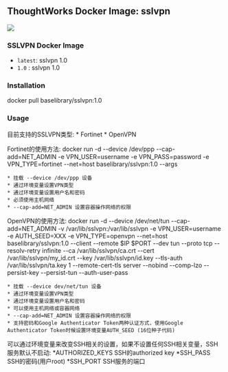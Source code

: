 ## ThoughtWorks Docker Image: sslvpn

[![](http://dockeri.co/image/baselibrary/sslvpn)](https://registry.hub.docker.com/u/baselibrary/sslvpn/)

### SSLVPN Docker Image

* `latest`: sslvpn 1.0
* `1.0`   : sslvpn 1.0

### Installation

  docker pull baselibrary/sslvpn:1.0

### Usage

  目前支持的SSLVPN类型:
    * Fortinet
    * OpenVPN

  Fortinet的使用方法:
  	docker run -d --device /dev/ppp --cap-add=NET_ADMIN -e VPN_USER=username -e VPN_PASS=password -e VPN_TYPE=fortinet --net=host baselibrary/sslvpn:1.0 --args

  	* 挂载 --device /dev/ppp 设备
  	* 通过环境变量设置VPN类型
  	* 通过环境变量设置用户名和密码
  	* 必须使用主机网络
  	* --cap-add=NET_ADMIN 设置容器操作网络的权限


  OpenVPN的使用方法:
  	docker run -d --device /dev/net/tun --cap-add=NET_ADMIN -v /var/lib/sslvpn:/var/lib/sslvpn -e VPN_USER=username -e AUTH_SEED=XXX -e VPN_TYPE=openvpn --net=host baselibrary/sslvpn:1.0 --client --remote $IP $PORT --dev tun --proto tcp --resolv-retry infinite --ca /var/lib/sslvpn/ca.crt --cert /var/lib/sslvpn/my_id.crt --key /var/lib/sslvpn/id.key --tls-auth /var/lib/sslvpn/ta.key 1 --remote-cert-tls server --nobind --comp-lzo --persist-key --persist-tun --auth-user-pass

  	* 挂载 --device dev/net/tun 设备
  	* 通过环境变量设置VPN类型
  	* 通过环境变量设置用户名和密码
  	* 可以使用主机网络或容器网络
  	* --cap-add=NET_ADMIN 设置容器操作网络的权限
  	* 支持密码和Google Authenticator Token两种认证方式，使用Google Authenticator Token时候设置环境变量AUTH_SEED (16位种子代码)


  可以通过环境变量来改变SSH相关的设置，如果不设置任何SSH相关变量，SSH服务默认不启动:
  	*AUTHORIZED_KEYS  SSH的authorized key
  	*SSH_PASS  SSH的密码(用户root)
  	*SSH_PORT  SSH服务的端口



